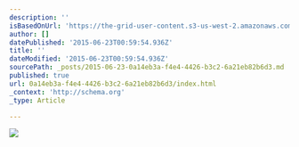```yaml
---
description: ''
isBasedOnUrl: 'https://the-grid-user-content.s3-us-west-2.amazonaws.com/fa572493-fa6c-4587-9e66-a6fbbec0968a.jpg'
author: []
datePublished: '2015-06-23T00:59:54.936Z'
title: ''
dateModified: '2015-06-23T00:59:54.936Z'
sourcePath: _posts/2015-06-23-0a14eb3a-f4e4-4426-b3c2-6a21eb82b6d3.md
published: true
url: 0a14eb3a-f4e4-4426-b3c2-6a21eb82b6d3/index.html
_context: 'http://schema.org'
_type: Article

---
```

![](https://the-grid-user-content.s3-us-west-2.amazonaws.com/fa572493-fa6c-4587-9e66-a6fbbec0968a.jpg)